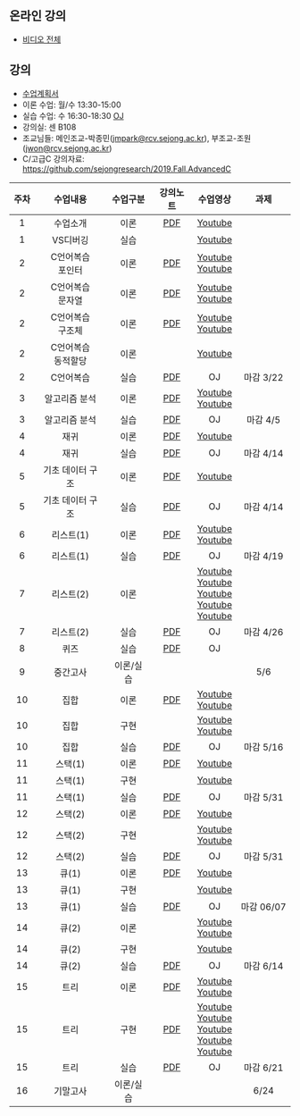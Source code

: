 ## 온라인 강의
- [비디오 전체](https://www.youtube.com/playlist?list=PL1xKqHsVFgvkjsEOlTU-h7HAOmD1Bpadd)

## 강의
- [수업계획서](https://github.com/sejongresearch/2020.Spring.DataStructure/blob/master/%E1%84%80%E1%85%A1%E1%86%BC%E1%84%8B%E1%85%B4%E1%84%80%E1%85%A8%E1%84%92%E1%85%AC%E1%86%A8%E1%84%89%E1%85%A5.pdf)
- 이론 수업: 월/수 13:30-15:00 
- 실습 수업: 수 16:30-18:30 [OJ](https://ex-oj.sejong.ac.kr) 
- 강의실: 센 B108
- 조교님들: 메인조교-박종민(jmpark@rcv.sejong.ac.kr), 부조교-조원(jwon@rcv.sejong.ac.kr)
- C/고급C 강의자료: https://github.com/sejongresearch/2019.Fall.AdvancedC

| 주차 | 수업내용 | 수업구분 |  강의노트 | 수업영상 | 과제 |
|:---:|:---:|:---:|:---:|:---:|:---:|
| 1 |  수업소개 | 이론 |[PDF](https://github.com/sejongresearch/2020.Spring.DataStructure/blob/master/LectureNote/%E1%84%8C%E1%85%A1%E1%84%85%E1%85%AD%E1%84%80%E1%85%AE%E1%84%8C%E1%85%A9_Intro_0315.pdf)| [Youtube](https://youtu.be/O5jodXjR084) |  |
| 1 | VS디버깅 | 실습 | | [Youtube](https://youtu.be/7Ong15zyNjk) |  |
| 2 | C언어복습 <br> 포인터 | 이론 | [PDF]() | [Youtube](https://youtu.be/f69fB5dhHdQ) <br> [Youtube](https://youtu.be/fMJpcjrYHd0) |  |
| 2 | C언어복습 <br> 문자열 | 이론 | [PDF]() | [Youtube](https://youtu.be/CkilrQQPvnY) <br> [Youtube](https://youtu.be/Sc0bQnRqnJs) |  |
| 2 | C언어복습 <br> 구조체 | 이론 | [PDF]() | [Youtube](https://youtu.be/qpn1rlvN_jY) <br> [Youtube](https://youtu.be/21dmXKGGep8) |  |
| 2 | C언어복습 <br> 동적할당 | 이론 || [Youtube](https://youtu.be/MZ46hNAs4bs) |  |
| 2 | C언어복습 | 실습 | [PDF](https://www.dropbox.com/s/0ifi00guobtnj4l/%EC%9E%90%EB%A3%8C%EA%B5%AC%EC%A1%B0%EC%8B%A4%EC%8A%B5-1%EC%A3%BC%EC%B0%A8_C%EB%B3%B5%EC%8A%B5-20180308.pdf?dl=0) | OJ | 마감 3/22 |
| 3 | 알고리즘 분석 | 이론 | [PDF](https://github.com/sejongresearch/2020.Spring.DataStructure/blob/master/LectureNote/%E1%84%80%E1%85%A1%E1%86%BC%E1%84%8B%E1%85%B401-%E1%84%8B%E1%85%A1%E1%86%AF%E1%84%80%E1%85%A9%E1%84%85%E1%85%B5%E1%84%8C%E1%85%B3%E1%86%B7%20%E1%84%87%E1%85%AE%E1%86%AB%E1%84%89%E1%85%A5%E1%86%A8.pdf)| [Youtube](https://youtu.be/dXZZCZQXJyc) <br> [Youtube](https://youtu.be/-4Q3CB1Ny7E) |  | 
| 3 | 알고리즘 분석 | 실습 | [PDF](https://www.dropbox.com/s/ll46d9hsojlyzjp/%EC%9E%90%EB%A3%8C%EA%B5%AC%EC%A1%B0%EC%8B%A4%EC%8A%B5-2%EC%A3%BC%EC%B0%A8_%EB%B6%84%EC%84%9D-20190315.pdf?dl=0) | OJ | 마감 4/5 |
| 4 | 재귀 | 이론 | [PDF](https://github.com/sejongresearch/2020.Spring.DataStructure/blob/master/LectureNote/%E1%84%80%E1%85%A1%E1%86%BC%E1%84%8B%E1%85%B402-%E1%84%8C%E1%85%A2%E1%84%80%E1%85%B1.pdf)| [Youtube](https://youtu.be/MGLhSmp0g8c) |  |
| 4 | 재귀 | 실습 | [PDF](https://www.dropbox.com/s/ztqnpexvep9uoo9/%EC%9E%90%EB%A3%8C%EA%B5%AC%EC%A1%B0%EC%8B%A4%EC%8A%B5-3%EC%A3%BC%EC%B0%A8_%EC%9E%AC%EA%B7%80-20190322.pdf?dl=0) | OJ | 마감 4/14 |
| 5 | 기초 데이터 구조 | 이론 | [PDF](https://github.com/sejongresearch/2020.Spring.DataStructure/blob/master/LectureNote/%E1%84%80%E1%85%A1%E1%86%BC%E1%84%8B%E1%85%B403-%E1%84%80%E1%85%B5%E1%84%8E%E1%85%A9%20%E1%84%83%E1%85%A6%E1%84%8B%E1%85%B5%E1%84%90%E1%85%A5%E1%84%80%E1%85%AE%E1%84%8C%E1%85%A9.pdf)| [Youtube](https://youtu.be/aIzz1bOOjEg) | |
| 5 | 기초 데이터 구조 | 실습 | [PDF](https://www.dropbox.com/s/9hxybx6vgw63gvw/%EC%9E%90%EB%A3%8C%EA%B5%AC%EC%A1%B0%EC%8B%A4%EC%8A%B5-4%EC%A3%BC%EC%B0%A8_%EA%B8%B0%EC%B4%88%EB%8D%B0%EC%9D%B4%ED%84%B0%EA%B5%AC%EC%A1%B0-20190329.pdf?dl=0) | OJ | 마감 4/14 |
| 6 | 리스트(1) | 이론 | [PDF](https://github.com/sejongresearch/2020.Spring.DataStructure/blob/master/LectureNote/%E1%84%80%E1%85%A1%E1%86%BC%E1%84%8B%E1%85%B404-%E1%84%85%E1%85%B5%E1%84%89%E1%85%B3%E1%84%90%E1%85%B3.pdf)|  [Youtube](https://youtu.be/M7KTlDgHUHI) <br> [Youtube](https://youtu.be/uw5DbP3jICA) | |
| 6 | 리스트(1) | 실습 | [PDF](https://github.com/sejongresearch/2020.Spring.DataStructure/blob/master/HW/%E1%84%8C%E1%85%A1%E1%84%85%E1%85%AD%E1%84%80%E1%85%AE%E1%84%8C%E1%85%A9%E1%84%89%E1%85%B5%E1%86%AF%E1%84%89%E1%85%B3%E1%86%B8-5%E1%84%8C%E1%85%AE%E1%84%8E%E1%85%A1_%E1%84%8B%E1%85%A7%E1%86%AB%E1%84%80%E1%85%A7%E1%86%AF%E1%84%85%E1%85%B5%E1%84%89%E1%85%B3%E1%84%90%E1%85%B3(1)-20190313.pdf) | OJ | 마감 4/19 |
| 7 | 리스트(2) | 이론 | |  [Youtube](https://youtu.be/9oTYgj4EY-A) <br> [Youtube](https://youtu.be/F0cCqadITO4) <br> [Youtube](https://youtu.be/M3y3zb9r_qw) <br> [Youtube](https://youtu.be/19Z4nSydrrQ) <br> [Youtube](https://youtu.be/AXPhHGnFWao)  | |
| 7 | 리스트(2) | 실습 | [PDF](https://github.com/sejongresearch/2020.Spring.DataStructure/blob/master/HW/%E1%84%8C%E1%85%A1%E1%84%85%E1%85%AD%E1%84%80%E1%85%AE%E1%84%8C%E1%85%A9%E1%84%89%E1%85%B5%E1%86%AF%E1%84%89%E1%85%B3%E1%86%B8-6%E1%84%8C%E1%85%AE%E1%84%8E%E1%85%A1_%E1%84%85%E1%85%B5%E1%84%89%E1%85%B3%E1%84%90%E1%85%B3(2)-20170321.pdf) | OJ| 마감 4/26 |
| 8 | 퀴즈 | 실습 | [PDF](https://github.com/sejongresearch/2020.Spring.DataStructure/files/4571397/-.1.A.-20200429.pdf) | OJ |   |
| 9 | 중간고사 | 이론/실습 |  | |  5/6 |
| 10 | 집합 | 이론 | [PDF](https://github.com/sejongresearch/2020.Spring.DataStructure/blob/master/LectureNote/%E1%84%80%E1%85%A1%E1%86%BC%E1%84%8B%E1%85%B405-%E1%84%8C%E1%85%B5%E1%86%B8%E1%84%92%E1%85%A1%E1%86%B8.pdf) | [Youtube](https://youtu.be/S1BzIaXt7nc) <br> [Youtube](https://youtu.be/LnjxyD0lV6A) |  | 
| 10 | 집합 | 구현 |  | [Youtube](https://youtu.be/uybamFeYaCg) <br> [Youtube](https://youtu.be/quBRDaQws0M) |  |  
| 10 | 집합 | 실습 | [PDF](https://github.com/sejongresearch/2020.Spring.DataStructure/blob/master/HW/%EC%9E%90%EB%A3%8C%EA%B5%AC%EC%A1%B0%EC%8B%A4%EC%8A%B5-7%EC%A3%BC%EC%B0%A8_%EC%A7%91%ED%95%A9-20200520-%EC%B5%9C%EC%9C%A0%EA%B2%BD.pdf) | OJ | 마감 5/16 |  
| 11 | 스택(1) | 이론 | [PDF](https://github.com/sejongresearch/2020.Spring.DataStructure/blob/master/LectureNote/%E1%84%80%E1%85%A1%E1%86%BC%E1%84%8B%E1%85%B406-%E1%84%89%E1%85%B3%E1%84%90%E1%85%A2%E1%86%A8.pdf) | [Youtube](https://youtu.be/D0LuvNcdm9w) |  |
| 11 | 스택(1) | 구현 |  | [Youtube](https://youtu.be/A4dGvD-7-BY) |  |
| 11 | 스택(1) | 실습 | [PDF](https://www.dropbox.com/s/p0tkv180xq2suf4/%EC%9E%90%EB%A3%8C%EA%B5%AC%EC%A1%B0%EC%8B%A4%EC%8A%B5-9%EC%A3%BC%EC%B0%A8_%EC%8A%A4%ED%83%9D%281%29-20190503.pdf?dl=0) | OJ | 마감 5/31 |
| 12 | 스택(2) | 이론 | [PDF](https://github.com/sejongresearch/2020.Spring.DataStructure/blob/master/LectureNote/%E1%84%80%E1%85%A1%E1%86%BC%E1%84%8B%E1%85%B406-%E1%84%89%E1%85%B3%E1%84%90%E1%85%A2%E1%86%A8_20190510.pdf) | [Youtube](https://youtu.be/NzXZtxwjKJE) |  |
| 12 | 스택(2) | 구현 |  | [Youtube](https://youtu.be/R01ewtDJDao) <br> [Youtube](https://youtu.be/5t73ChL9APg) |  |
| 12 | 스택(2) | 실습 | [PDF](https://www.dropbox.com/s/tjz3v8mgwnqii13/%EC%9E%90%EB%A3%8C%EA%B5%AC%EC%A1%B0%EC%8B%A4%EC%8A%B5-10%EC%A3%BC%EC%B0%A8_%EC%8A%A4%ED%83%9D%282%29-20190510.pdf?dl=0) | OJ | 마감 5/31 |
| 13 | 큐(1) | 이론 | [PDF](https://github.com/sejongresearch/2020.Spring.DataStructure/blob/master/LectureNote/%E1%84%80%E1%85%A1%E1%86%BC%E1%84%8B%E1%85%B407-%E1%84%8F%E1%85%B2-%E1%84%8E%E1%85%AC%E1%84%8B%E1%85%B2%E1%84%80%E1%85%A7%E1%86%BC.pdf) | [Youtube](https://youtu.be/liDLL_dqpfs) |  |
| 13 | 큐(1) | 구현 |  | [Youtube](https://youtu.be/d_fy8LUzxgM) |  |
| 13 | 큐(1) | 실습 | [PDF](https://www.dropbox.com/s/1ja9casd93mrpiz/%EC%9E%90%EB%A3%8C%EA%B5%AC%EC%A1%B0%EC%8B%A4%EC%8A%B5-11%EC%A3%BC%EC%B0%A8_%ED%81%90-20190517.pdf?dl=0) | OJ | 마감 06/07 |
| 14 | 큐(2) | 이론 |  | [Youtube](https://youtu.be/pG0Oa-u1reU) <br> [Youtube](https://youtu.be/yYHoI2nTb78) |  |
| 14 | 큐(2) | 구현 |  | [Youtube](https://youtu.be/em-Q_w1okpA) |  |
| 14 | 큐(2) | 실습 | [PDF]() | OJ | 마감 6/14 |
| 15 | 트리 | 이론 | [PDF](https://github.com/sejongresearch/2020.Spring.DataStructure/blob/master/LectureNote/%E1%84%80%E1%85%A1%E1%86%BC%E1%84%8B%E1%85%B408-%E1%84%90%E1%85%B3%E1%84%85%E1%85%B5-20200607.pdf) | [Youtube](https://youtu.be/e9pJRpguR7I) <br> [Youtube](https://youtu.be/jShaMVPKGPE) |  |
| 15 | 트리 | 구현 | [PDF](https://github.com/sejongresearch/2020.Spring.DataStructure/blob/master/LectureNote/%E1%84%80%E1%85%A1%E1%86%BC%E1%84%8B%E1%85%B408-%E1%84%90%E1%85%B3%E1%84%85%E1%85%B5-%E1%84%89%E1%85%B5%E1%86%AF%E1%84%89%E1%85%B3%E1%86%B8-20200615.pdf) | [Youtube](https://youtu.be/LPPGk8MeL2M) <br> [Youtube](https://youtu.be/AWwBPxyIdR8) <br> [Youtube](https://youtu.be/zp4jeUeY_v4) <br> [Youtube](https://youtu.be/n6WuTrIVA0Y) <br> [Youtube](https://youtu.be/WvtV6iMHn-I) |  |
| 15 | 트리 | 실습 | [PDF]() | OJ | 마감 6/21 |
| 16 | 기말고사 | 이론/실습  |  | |  6/24 |















